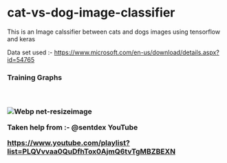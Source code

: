 # cat-vs-dog-image-classifier

This is an Image calssifier between cats and dogs images using tensorflow and keras 

Data set used :- https://www.microsoft.com/en-us/download/details.aspx?id=54765

<h3>Training Graphs<h3><br>

![Webp net-resizeimage](https://user-images.githubusercontent.com/63445549/86441391-c387ff00-bd29-11ea-8315-d904722c42af.png)

Taken help from :- @sentdex YouTube <br>

https://www.youtube.com/playlist?list=PLQVvvaa0QuDfhTox0AjmQ6tvTgMBZBEXN
